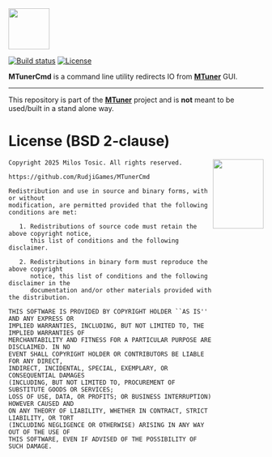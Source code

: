 <img height="81" src="https://rudji.com/rudji_games_logo_bright.svg"/>

[![Build status](https://ci.appveyor.com/api/projects/status/k20jmkqfb2cnll2q?svg=true)](https://ci.appveyor.com/project/milostosic/mtunercmd)
[![License](https://img.shields.io/badge/license-BSD--2%20clause-blue.svg)](https://github.com/RudjiGames/MTunerCmd/blob/master/LICENSE)

**MTunerCmd** is a command line utility redirects IO from [**MTuner**](https://github.com/RudjiGames/MTuner) GUI. 

---

This repository is part of the [**MTuner**](https://github.com/RudjiGames/MTuner) project and is **not** meant to be used/built in a stand alone way.

License (BSD 2-clause)
======

<a href="http://opensource.org/licenses/BSD-2-Clause" target="_blank">
<img align="right" src="https://opensource.org/wp-content/uploads/2022/10/osi-badge-dark.svg" width="100" height="137">
</a>

	Copyright 2025 Milos Tosic. All rights reserved.
	
	https://github.com/RudjiGames/MTunerCmd
	
	Redistribution and use in source and binary forms, with or without
	modification, are permitted provided that the following conditions are met:
	
	   1. Redistributions of source code must retain the above copyright notice,
	      this list of conditions and the following disclaimer.
	
	   2. Redistributions in binary form must reproduce the above copyright
	      notice, this list of conditions and the following disclaimer in the
	      documentation and/or other materials provided with the distribution.
	
	THIS SOFTWARE IS PROVIDED BY COPYRIGHT HOLDER ``AS IS'' AND ANY EXPRESS OR
	IMPLIED WARRANTIES, INCLUDING, BUT NOT LIMITED TO, THE IMPLIED WARRANTIES OF
	MERCHANTABILITY AND FITNESS FOR A PARTICULAR PURPOSE ARE DISCLAIMED. IN NO
	EVENT SHALL COPYRIGHT HOLDER OR CONTRIBUTORS BE LIABLE FOR ANY DIRECT,
	INDIRECT, INCIDENTAL, SPECIAL, EXEMPLARY, OR CONSEQUENTIAL DAMAGES
	(INCLUDING, BUT NOT LIMITED TO, PROCUREMENT OF SUBSTITUTE GOODS OR SERVICES;
	LOSS OF USE, DATA, OR PROFITS; OR BUSINESS INTERRUPTION) HOWEVER CAUSED AND
	ON ANY THEORY OF LIABILITY, WHETHER IN CONTRACT, STRICT LIABILITY, OR TORT
	(INCLUDING NEGLIGENCE OR OTHERWISE) ARISING IN ANY WAY OUT OF THE USE OF
	THIS SOFTWARE, EVEN IF ADVISED OF THE POSSIBILITY OF SUCH DAMAGE. 
